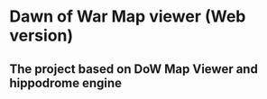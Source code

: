 # Dawn of War Map viewer (Web version)
## The project based on DoW Map Viewer and hippodrome engine 
